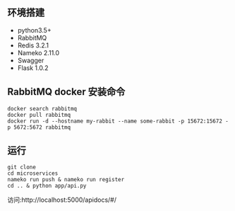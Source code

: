 ## 环境搭建

+ python3.5+
+ RabbitMQ
+ Redis 3.2.1
+ Nameko 2.11.0
+ Swagger
+ Flask 1.0.2


## RabbitMQ docker 安装命令
```shell
docker search rabbitmq
docker pull rabbitmq
docker run -d --hostname my-rabbit --name some-rabbit -p 15672:15672 -p 5672:5672 rabbitmq
```


## 运行

```shell
git clone
cd microservices
nameko run push & nameko run register
cd .. & python app/api.py
```


访问:http://localhost:5000/apidocs/#/